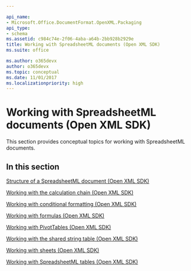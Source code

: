 ```yaml
---

api_name:
- Microsoft.Office.DocumentFormat.OpenXML.Packaging
api_type:
- schema
ms.assetid: c984c74e-2f06-4aba-a64b-2bb928b2929e
title: Working with SpreadsheetML documents (Open XML SDK)
ms.suite: office

ms.author: o365devx
author: o365devx
ms.topic: conceptual
ms.date: 11/01/2017
ms.localizationpriority: high
---
```

# Working with SpreadsheetML documents (Open XML SDK)

This section provides conceptual topics for working with SpreadsheetML
documents.


## In this section

[Structure of a SpreadsheetML document (Open XML SDK)](structure-of-a-spreadsheetml-document.md)  

[Working with the calculation chain (Open XML SDK)](working-with-the-calculation-chain.md)  

[Working with conditional formatting (Open XML SDK)](working-with-conditional-formatting.md)  

[Working with formulas (Open XML SDK)](working-with-formulas.md)  

[Working with PivotTables (Open XML SDK)](working-with-pivottables.md)  

[Working with the shared string table (Open XML SDK)](working-with-the-shared-string-table.md)  

[Working with sheets (Open XML SDK)](working-with-sheets.md)  

[Working with SpreadsheetML tables (Open XML SDK)](working-with-tables.md)  

